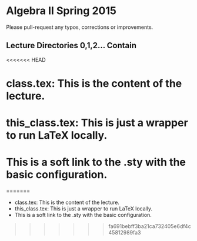 Algebra II Spring 2015
============================

Please pull-request any typos, corrections or improvements.

Lecture Directories 0,1,2... Contain
------------------

<<<<<<< HEAD
# class.tex: This is the content of the lecture.
# this_class.tex: This is just a wrapper to run LaTeX locally.
# This is a soft link to the .sty with the basic configuration.
=======
* class.tex: This is the content of the lecture.
* this_class.tex: This is just a wrapper to run LaTeX locally.
* This is a soft link to the .sty with the basic configuration.
>>>>>>> fa691bebff3ba21ca732405e6df4c45812989fa3
